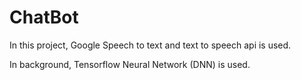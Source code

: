 # ChatBot

In this project, Google Speech to text and text to speech api is used.

In background, Tensorflow Neural Network (DNN) is used. 

